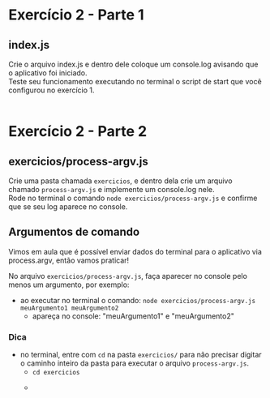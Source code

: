 # Exercício 2 - Parte 1
## index.js
Crie o arquivo index.js e dentro dele coloque um console.log avisando que o aplicativo foi iniciado. <br>
Teste seu funcionamento executando no terminal o script de start que você configurou no exercício 1.
<br><br>
# Exercício 2 - Parte 2

## exercicios/process-argv.js
Crie uma pasta chamada ```exercicios```, e dentro dela crie um arquivo chamado ```process-argv.js``` e implemente um console.log nele.<br>
Rode no terminal o comando ```node exercicios/process-argv.js``` e confirme que se seu log aparece no console.

## Argumentos de comando
Vimos em aula que é possível enviar dados do terminal para o aplicativo via process.argv, então vamos praticar!

No arquivo ```exercicios/process-argv.js```, faça aparecer no console pelo menos um argumento, por exemplo:
- ao executar no terminal o comando: ```node exercicios/process-argv.js meuArgumento1 meuArgumento2```
    - apareça no console: "meuArgumento1" e "meuArgumento2"

### Dica
- no terminal, entre com ```cd``` na pasta ```exercicios/``` para não precisar digitar o caminho inteiro da pasta para executar o arquivo ```process-argv.js```.
    - ```cd exercicios```
    - ``````

